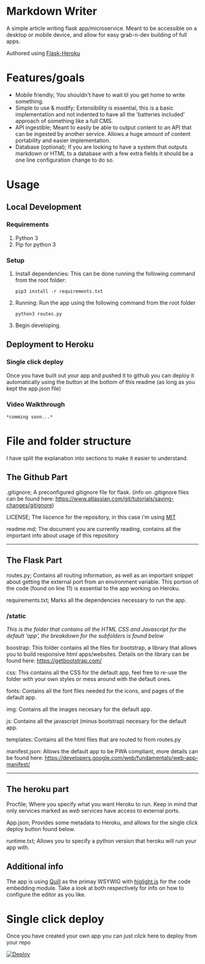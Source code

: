 # Markdown Writer
A simple article writing flask app/microservice. Meant to be accessible on a desktop or mobile device, and allow for easy grab-n-dev building of full apps.

Authored using [Flask-Heroku](https://github.com/WAQSS/Flask-Heroku)

# Features/goals
- Mobile friendly; You shouldn't have to wait til you get home to write something.
- Simple to use & modify; Extensibility is essential, this is a basic implementation and not indented to have all the 'batteries included' approach of something like a full CMS.
- API ingestible; Meant to easily be able to output content to an API that can be ingested by another service. Allows a huge amount of content portability and easier implementation. 
- Database (optional); If you are looking to have a system that outputs markdown or HTML to a database with a few extra fields it should be a one line configuration change to do so.

# Usage

## Local Development
### Requirements
1. Python 3
2. Pip for python 3

### Setup
1. Install dependencies: This can be done running the following command from the root folder:
   ```
   pip3 install -r requirements.txt 
   ```
2. Running: Run the app using the following command from the root folder 
   ```
   python3 routes.py
   ```
3. Begin developing.

## Deployment to Heroku
### Single click deploy
Once you have built out your app and pushed it to github you can deploy it automatically using the button at the bottom of this readme (as long as you kept the app.json file)

### Video Walkthrough
    *comming soon...*
    
# File and folder structure
I have split the explanation into sections to make it easier to understand.

## The Github Part
.gitignore; A preconfigured gitignore file for flask. (info on .gitignore files can be found here: https://www.atlassian.com/git/tutorials/saving-changes/gitignore)

LICENSE; The liscence for the repository, in this case i'm using [MIT](https://choosealicense.com/licenses/mit/)

readme.md; The document you are currently reading, contains all the important info about usage of this repository

---
## The Flask Part
routes.py; Contains all routing information, as well as an important snippet about getting the external port from an environment variable. This portion of the code (found on line 11) is essential to the app working on Heroku.

requirements.txt; Marks all the dependencies necessary to run the app.

### /static
*This is the folder that contains all the HTML CSS and Javascript for the default 'app', the breakdown for the subfolders is found below*

boostrap: This folder contains all the files for bootstrap, a library that allows you to build responsive html apps/websites. Details on the library can be found here: https://getbootstrap.com/

css: This contains all the CSS for the default app, feel free to re-use the folder with your own styles or mess around with the default ones.

fonts: Contains all the font files needed for the icons, and pages of the default app.

img: Contains all the images necesary for the default app.

js: Contains all the javascript (minus bootstrap) necesary for the default app.

templates: Contains all the html files that are routed to from routes.py

manifest.json: Allows the default app to be PWA compliant, more details can be found here: https://developers.google.com/web/fundamentals/web-app-manifest/

---
## The heroku part
Procfile; Where you specify what you want Heroku to run. Keep in mind that only services marked as *web* services have access to external ports.

App.json; Provides some metadata to Heroku, and allows for the single click deploy button found below.

runtime.txt; Allows you to specify a python version that heroku will run your app with.

## Additional info
The app is using [Quill](https://quilljs.com/) as the primay WSYWIG with [higlight.js](https://highlightjs.org/) for the code embedding module. Take a look at both respectively for info on how to configure the editor as you like.

# Single click deploy
Once you have created your own app you can just click here to deploy from your repo

[![Deploy](https://www.herokucdn.com/deploy/button.svg)](https://heroku.com/deploy)
